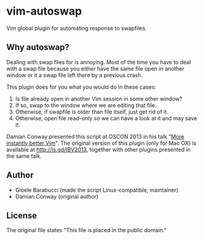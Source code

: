 vim-autoswap
============

Vim global plugin for automating response to swapfiles.


Why autoswap?
-------------

Dealing with swap files for is annoying. Most of the time you have to
deal with a swap file because you either have the same file open in another
window or it a swap file left there by a previous crash.

This plugin does for you what you would do in these cases:

1. Is file already open in another Vim session in some other window?
2. If so, swap to the window where we are editing that file.
3. Otherwise, if swapfile is older than file itself, just get rid of it.
4. Otherwise, open file read-only so we can have a look at it and may save it.

Damian Conway presented this script at OSCON 2013 in his talk
"[More instantly better Vim](http://programming.oreilly.com/2013/10/more-instantly-better-vim.html)".
The original version of this plugin (only for Mac OX) is available at <http://is.gd/IBV2013>,
together with other plugins presented in the same talk.


Author
------

* Gioele Barabucci (made the script Linux-compatible, maintainer)
* Damian Conway (original author)


License
-------

The original file states "This file is placed in the public domain."
